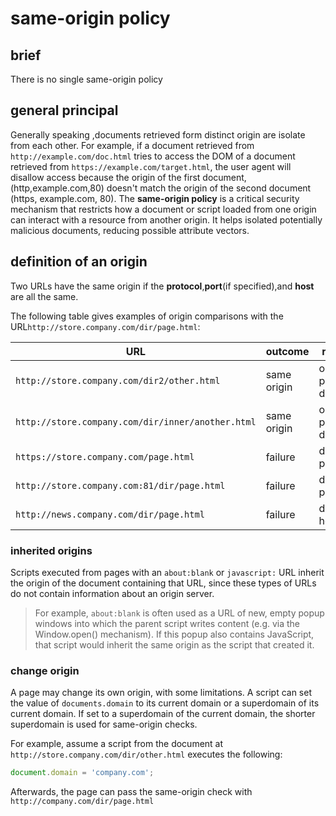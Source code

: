 # same-origin policy

## brief

There is no single same-origin policy

## general principal 

Generally speaking ,documents retrieved form distinct origin are isolate from each other. For example, if a document retrieved from `http://example.com/doc.html` tries to access the DOM of a document retrieved from `https://example.com/target.html`, the user agent will disallow access because the origin of the first document,(http,example.com,80) doesn't match the origin of the second document (https, example.com, 80).
The **same-origin policy** is a critical security mechanism that restricts how a document or script loaded from one origin can interact with a resource from another origin. It helps isolated potentially malicious documents, reducing possible attribute vectors.

## definition of an origin

Two URLs have the same origin if the **protocol**,**port**(if specified),and **host** are all the same.

The following table gives examples of origin comparisons with the URL`http://store.company.com/dir/page.html`:

| URL | outcome | reason |
| --- | --- | --- |
| `http://store.company.com/dir2/other.html` | same origin  | only the path differs |
| `http://store.company.com/dir/inner/another.html` | same origin  | only the path differs |
| `https://store.company.com/page.html` | failure  | different protocol |
| `http://store.company.com:81/dir/page.html` | failure | different port |
| `http://news.company.com/dir/page.html` | failure | different host |

### inherited origins

Scripts executed from pages with an `about:blank` or `javascript:` URL inherit the origin of the document containing that URL, since these types of URLs do not contain information about an origin server.

>For example, `about:blank` is often used as a URL of new, empty popup windows into which the parent script writes content (e.g. via the Window.open() mechanism). If this popup also contains JavaScript, that script would inherit the same origin as the script that created it.

### change origin

A page may change its own origin, with some limitations. A script can set the value of `documents.domain` to its current domain or a superdomain of its current domain. If set to a superdomain of the current domain, the shorter superdomain is used for same-origin checks.

For example, assume a script from the document at `http://store.company.com/dir/other.html` executes the following:

```JavaScript
document.domain = 'company.com';
```

Afterwards, the page can pass the same-origin check with `http://company.com/dir/page.html`


